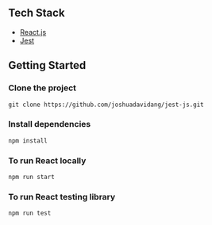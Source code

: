 ## Tech Stack
- [React.js](https://reactjs.org)
- [Jest](https://jestjs.io)

## Getting Started

### Clone the project
```
git clone https://github.com/joshuadavidang/jest-js.git
```

### Install dependencies
```
npm install
```

### To run React locally
```
npm run start
```

### To run React testing library
```
npm run test
```

